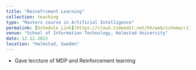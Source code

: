 ```yaml
---
title: "Reinofrcment Learning"
collection: teaching
type: "Masters course in Artificial Intelligence"
permalink: [Schedule Link](https://cloud.timeedit.net/hh/web/schema/ri1X9079w25086QQ6ZZYQQaY0ZymZ68r55bY32Q20v57o306cQc7ZnyQ0.html), [Download Slides](https://github.com/prayagtiwari/prayagtiwari.github.io/tree/master/files/RL_Intro.pptx)
venue: "School of Information Technology, Halmstad University"
date: 12.12.2022
location: "Halmstad, Sweden"
---
```


* Gave leccture of MDP and Reinforcement learning

